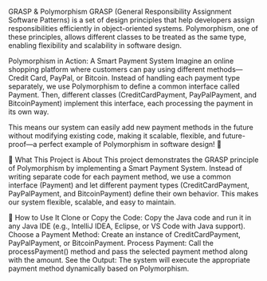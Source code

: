 GRASP & Polymorphism
GRASP (General Responsibility Assignment Software Patterns) is a set of design principles that help developers assign responsibilities efficiently in object-oriented systems. Polymorphism, one of these principles, allows different classes to be treated as the same type, enabling flexibility and scalability in software design.

Polymorphism in Action: A Smart Payment System
Imagine an online shopping platform where customers can pay using different methods—Credit Card, PayPal, or Bitcoin. Instead of handling each payment type separately, we use Polymorphism to define a common interface called Payment. Then, different classes (CreditCardPayment, PayPalPayment, and BitcoinPayment) implement this interface, each processing the payment in its own way.

This means our system can easily add new payment methods in the future without modifying existing code, making it scalable, flexible, and future-proof—a perfect example of Polymorphism in software design! 🚀

📌 What This Project is About
This project demonstrates the GRASP principle of Polymorphism by implementing a Smart Payment System. Instead of writing separate code for each payment method, we use a common interface (Payment) and let different payment types (CreditCardPayment, PayPalPayment, and BitcoinPayment) define their own behavior. This makes our system flexible, scalable, and easy to maintain.

🔧 How to Use It
Clone or Copy the Code: Copy the Java code and run it in any Java IDE (e.g., IntelliJ IDEA, Eclipse, or VS Code with Java support).
Choose a Payment Method: Create an instance of CreditCardPayment, PayPalPayment, or BitcoinPayment.
Process Payment: Call the processPayment() method and pass the selected payment method along with the amount.
See the Output: The system will execute the appropriate payment method dynamically based on Polymorphism.
